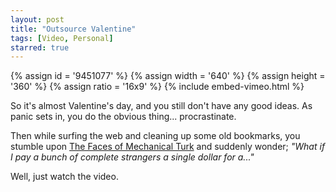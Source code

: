 ```yaml
---
layout: post
title: "Outsource Valentine"
tags: [Video, Personal]
starred: true
---
```


{% assign id = '9451077' %}
{% assign width = '640' %}
{% assign height = '360' %}
{% assign ratio = '16x9' %}
{% include embed-vimeo.html %}

So it's almost Valentine's day, and you still don't have any good ideas. As panic sets in, you do the obvious thing... procrastinate.

Then while surfing the web and cleaning up some old bookmarks, you stumble upon <a href="http://waxy.org/2008/11/the_faces_of_mechanical_turk/">The Faces of Mechanical Turk</a> and suddenly wonder; _"What if I pay a bunch of complete strangers a single dollar for a..."_

Well, just watch the video.
